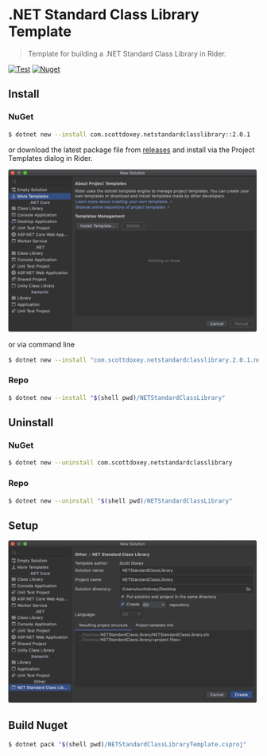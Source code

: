 # .NET Standard Class Library Template

> Template for building a .NET Standard Class Library in Rider.

[![Test](https://github.com/neogeek/NETStandardClassLibraryTemplate/actions/workflows/test.workflow.yml/badge.svg)](https://github.com/neogeek/NETStandardClassLibraryTemplate/actions/workflows/test.workflow.yml)
[![Nuget](https://img.shields.io/nuget/v/com.scottdoxey.netstandardclasslibrary)](https://www.nuget.org/packages/com.scottdoxey.netstandardclasslibrary/)

## Install

### NuGet

```bash
$ dotnet new --install com.scottdoxey.netstandardclasslibrary::2.0.1
```

or download the latest package file from [releases](https://github.com/neogeek/NETStandardClassLibraryTemplate/releases) and install via the Project Templates dialog in Rider.

<img src="Screenshots/install.png" width="500">

or via command line

```bash
$ dotnet new --install "com.scottdoxey.netstandardclasslibrary.2.0.1.nupkg"
```

### Repo

```bash
$ dotnet new --install "$(shell pwd)/NETStandardClassLibrary"
```

## Uninstall

### NuGet

```bash
$ dotnet new --uninstall com.scottdoxey.netstandardclasslibrary
```

### Repo

```bash
$ dotnet new --uninstall "$(shell pwd)/NETStandardClassLibrary"
```

## Setup

<img src="Screenshots/setup.png" width="500">

## Build Nuget

```bash
$ dotnet pack "$(shell pwd)/NETStandardClassLibraryTemplate.csproj"
```

